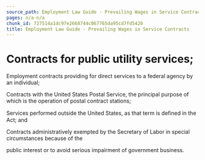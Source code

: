 ```yaml
---
source_path: Employment Law Guide - Prevailing Wages in Service Contracts.md
pages: n/a-n/a
chunk_id: 727514a1dc97e2668744c067765da95cd7fd5420
title: Employment Law Guide - Prevailing Wages in Service Contracts
---
```

# Contracts for public utility services;

Employment contracts providing for direct services to a federal agency by an individual;

Contracts with the United States Postal Service, the principal purpose of which is the operation of postal contract stations;

Services performed outside the United States, as that term is deﬁned in the Act; and

Contracts administratively exempted by the Secretary of Labor in special circumstances because of the

public interest or to avoid serious impairment of government business.
